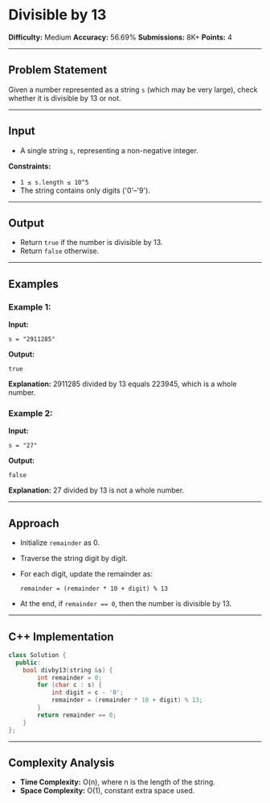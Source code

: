 # Divisible by 13

**Difficulty:** Medium
**Accuracy:** 56.69%
**Submissions:** 8K+
**Points:** 4

---

## Problem Statement

Given a number represented as a string `s` (which may be very large), check whether it is divisible by 13 or not.

---

## Input

* A single string `s`, representing a non-negative integer.

**Constraints:**

* `1 ≤ s.length ≤ 10^5`
* The string contains only digits ('0'–'9').

---

## Output

* Return `true` if the number is divisible by 13.
* Return `false` otherwise.

---

## Examples

### Example 1:

**Input:**

```
s = "2911285"
```

**Output:**

```
true
```

**Explanation:**
2911285 divided by 13 equals 223945, which is a whole number.

### Example 2:

**Input:**

```
s = "27"
```

**Output:**

```
false
```

**Explanation:**
27 divided by 13 is not a whole number.

---

## Approach

* Initialize `remainder` as 0.
* Traverse the string digit by digit.
* For each digit, update the remainder as:

  ```
  remainder = (remainder * 10 + digit) % 13
  ```
* At the end, if `remainder == 0`, then the number is divisible by 13.

---

## C++ Implementation

```cpp
class Solution {
  public:
    bool divby13(string &s) {
        int remainder = 0;
        for (char c : s) {
            int digit = c - '0';
            remainder = (remainder * 10 + digit) % 13;
        }
        return remainder == 0;
    }
};
```

---

## Complexity Analysis

* **Time Complexity:** O(n), where n is the length of the string.
* **Space Complexity:** O(1), constant extra space used.
